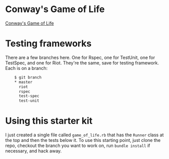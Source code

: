 # Conway's Game of Life

[Conway's Game of Life](http://en.wikipedia.org/wiki/Conway's_Game_of_Life)

# Testing frameworks

There are a few branches here.  One for Rspec, one for TestUnit, one for 
TestSpec, and one for Riot.  They're the same, save for testing 
framework.  Each is on a branch:

```bash
    $ git branch
    * master
      riot
      rspec
      test-spec
      test-unit
````

# Using this starter kit

I just created a single file called `game_of_life.rb` that has the 
`Runner` class at the top and then the tests below it.  To use this 
starting point, just clone the repo, checkout the branch you want to 
work on, run `bundle install` if necessary, and hack away.
